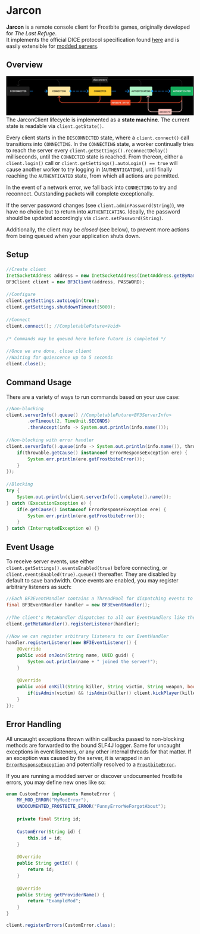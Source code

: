 # Jarcon

**Jarcon** is a remote console client for Frostbite games, originally developed for *The Last Refuge*.<br>It implements the official DICE protocol specification found [here](https://github.com/TheLastRefuge/Jarcon/blob/dev/BF3%20PC%20Server%20Remote%20Administration%20Protocol.pdf) and is easily extensible for [modded servers](https://veniceunleashed.net).

## Overview

![](img/state_machine.png)
The JarconClient lifecycle is implemented as a **state machine**. The current state is readable via `client.getState()`.

Every client starts in the `DISCONNECTED` state, where a `client.connect()` call transitions into `CONNECTING`.
In the `CONNECTING` state, a worker continually tries to reach the server every `client.getSettings().reconnectDelay()` milliseconds,
until the `CONNECTED` state is reached. From thereon, either a `client.login()` call or `client.getSettings().autoLogin() == true` will cause another worker to try logging in (`AUTHENTICATING`), until finally reaching the `AUTHENTICATED` state, from which all actions are permitted.

In the event of a network error, we fall back into `CONNECTING` to try and reconnect. Outstanding packets will complete exceptionally.

If the server password changes (see `client.adminPassword(String)`), we have no choice but to return into `AUTHENTICATING`. Ideally, the password should be updated accordingly via `client.setPassword(String)`.

Additionally, the client may be *closed* (see below), to prevent more actions from being queued when your application shuts down.
## Setup
```java
//Create client
InetSocketAddress address = new InetSocketAddress(Inet4Address.getByName(IP), PORT);
BF3Client client = new BF3Client(address, PASSWORD);

//Configure
client.getSettings.autoLogin(true);
client.getSettings.shutdownTimeout(5000);

//Connect
client.connect(); //CompletableFuture<Void>

/* Commands may be queued here before future is completed */

//Once we are done, close client
//Waiting for quiescence up to 5 seconds
client.close();
```

## Command Usage

There are a variety of ways to run commands based on your use case:
```java
//Non-blocking
client.serverInfo().queue() //CompletableFuture<BF3ServerInfo>
        .orTimeout(2, TimeUnit.SECONDS)
        .thenAccept(info -> System.out.println(info.name()));

//Non-blocking with error handler
client.serverInfo().queue(info -> System.out.println(info.name()), throwable -> {
    if(throwable.getCause() instanceof ErrorResponseException ere) {
        System.err.println(ere.getFrostbiteError());
    }
});
        
//Blocking
try {
    System.out.println(client.serverInfo().complete().name());
} catch (ExecutionException e) {
    if(e.getCause() instanceof ErrorResponseException ere) {
        System.err.println(ere.getFrostbiteError());
    }
} catch (InterruptedException e) {}
```
## Event Usage
To receive server events, use either `client.getSettings().eventsEnabled(true)` before connecting, or `client.eventsEnabled(true).queue()` thereafter. They are disabled by default to save bandwidth. Once events are enabled, you may register arbitrary listeners as such:
```java
//Each BF3EventHandler contains a ThreadPool for dispatching events to multiple listeners registered to it
final BF3EventHandler handler = new BF3EventHandler();

//The client's MetaHandler dispatches to all our EventHandlers like the one above
client.getMetaHandler().registerListener(handler);

//Now we can register arbitrary listeners to our EventHandler
handler.registerListener(new BF3EventListener() {
    @Override
    public void onJoin(String name, UUID guid) {
        System.out.println(name + " joined the server!");
    }
    
    @Override
    public void onKill(String killer, String victim, String weapon, boolean headShot) {
        if(isAdmin(victim) && !isAdmin(killer)) client.kickPlayer(killer).queue(); // ( ͡° ͜ʖ ͡°)
    }
});
```

## Error Handling
All uncaught exceptions thrown within callbacks passed to non-blocking methods are forwarded to the bound SLF4J logger. Same for uncaught exceptions in event listeners, or any other internal threads for that matter. If an exception was caused by the server, it is wrapped in an [`ErrorResponseException`](https://github.com/TheLastRefuge/Jarcon/blob/dev/src/main/java/gg/tlr/jarcon/core/ErrorResponseException.java) and potentially resolved to a [`FrostbiteError`](https://github.com/TheLastRefuge/Jarcon/blob/dev/src/main/java/gg/tlr/jarcon/frostbite/FrostbiteError.java).

If you are running a modded server or discover undocumented frostbite errors, you may define new ones like so:
````java
enum CustomError implements RemoteError {
    MY_MOD_ERROR("MyModError"),
    UNDOCUMENTED_FROSTBITE_ERROR("FunnyErrorWeForgotAbout");

    private final String id;

    CustomError(String id) {
        this.id = id;
    }

    @Override
    public String getId() {
        return id;
    }

    @Override
    public String getProviderName() {
        return "ExampleMod";
    }
}
````
````java
client.registerErrors(CustomError.class);
````
